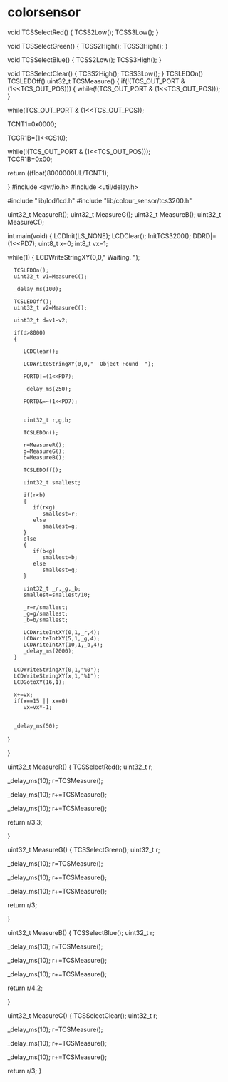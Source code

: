 # colorsensor
void TCSSelectRed()
{
   TCSS2Low();
   TCSS3Low();
}

void TCSSelectGreen()
{
   TCSS2High();
   TCSS3High();
}

void TCSSelectBlue()
{
   TCSS2Low();
   TCSS3High();
}

void TCSSelectClear()
{
   TCSS2High();
   TCSS3Low();
}
TCSLEDOn()
TCSLEDOff()
uint32_t TCSMeasure()
{
   if(!(TCS_OUT_PORT & (1<<TCS_OUT_POS)))
   {
      while(!(TCS_OUT_PORT & (1<<TCS_OUT_POS)));   
   }


   while(TCS_OUT_PORT & (1<<TCS_OUT_POS));  

   TCNT1=0x0000;

   TCCR1B=(1<<CS10); 

   while(!(TCS_OUT_PORT & (1<<TCS_OUT_POS)));   
   TCCR1B=0x00;

   return ((float)8000000UL/TCNT1);

}
#include <avr/io.h>
#include <util/delay.h>

#include "lib/lcd/lcd.h"
#include "lib/colour_sensor/tcs3200.h"

uint32_t MeasureR();
uint32_t MeasureG();
uint32_t MeasureB();
uint32_t MeasureC();

int main(void)
{
   LCDInit(LS_NONE);
   LCDClear();
   InitTCS3200();
   DDRD|=(1<<PD7);
   uint8_t x=0;
   int8_t vx=1;

   while(1)
   {
      LCDWriteStringXY(0,0,"    Waiting.    ");

      TCSLEDOn();
      uint32_t v1=MeasureC();

      _delay_ms(100);

      TCSLEDOff();
      uint32_t v2=MeasureC();

      uint32_t d=v1-v2;

      if(d>8000)
      {
        
         LCDClear();

         LCDWriteStringXY(0,0,"  Object Found  ");

         PORTD|=(1<<PD7); 

         _delay_ms(250);

         PORTD&=~(1<<PD7); 

          
         uint32_t r,g,b;

         TCSLEDOn();

         r=MeasureR();
         g=MeasureG();
         b=MeasureB();

         TCSLEDOff();

         uint32_t smallest;

         if(r<b)
         {
            if(r<g)
               smallest=r;
            else
               smallest=g;
         }
         else
         {
            if(b<g)
               smallest=b;
            else
               smallest=g;
         }

         uint32_t _r,_g,_b;
         smallest=smallest/10;

         _r=r/smallest;
         _g=g/smallest;
         _b=b/smallest;

         LCDWriteIntXY(0,1,_r,4);
         LCDWriteIntXY(5,1,_g,4);
         LCDWriteIntXY(10,1,_b,4);        
         _delay_ms(2000);
      }

      LCDWriteStringXY(0,1,"%0");
      LCDWriteStringXY(x,1,"%1");
      LCDGotoXY(16,1);

      x+=vx;
      if(x==15 || x==0)
         vx=vx*-1;


      _delay_ms(50);

   }

}

uint32_t MeasureR()
{
   TCSSelectRed();
   uint32_t r;

   _delay_ms(10);
   r=TCSMeasure();

   _delay_ms(10);
   r+=TCSMeasure();

   _delay_ms(10);
   r+=TCSMeasure();

   return r/3.3;

}

uint32_t MeasureG()
{
   TCSSelectGreen();
   uint32_t r;

   _delay_ms(10);
   r=TCSMeasure();

   _delay_ms(10);
   r+=TCSMeasure();

   _delay_ms(10);
   r+=TCSMeasure();

   return r/3;

}

uint32_t MeasureB()
{
   TCSSelectBlue();
   uint32_t r;

   _delay_ms(10);
   r=TCSMeasure();

   _delay_ms(10);
   r+=TCSMeasure();

   _delay_ms(10);
   r+=TCSMeasure();

   return r/4.2;

}

uint32_t MeasureC()
{
   TCSSelectClear();
   uint32_t r;

   _delay_ms(10);
   r=TCSMeasure();

   _delay_ms(10);
   r+=TCSMeasure();

   _delay_ms(10);
   r+=TCSMeasure();

   return r/3;
}
